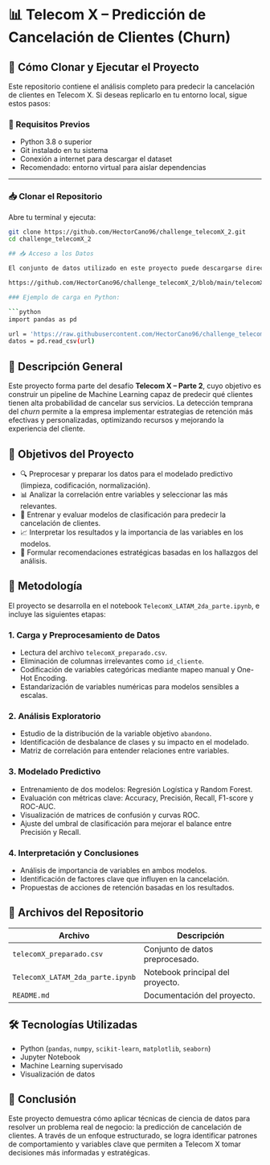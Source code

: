 # 📊 Telecom X – Predicción de Cancelación de Clientes (Churn)

## 🚀 Cómo Clonar y Ejecutar el Proyecto

Este repositorio contiene el análisis completo para predecir la cancelación de clientes en Telecom X. Si deseas replicarlo en tu entorno local, sigue estos pasos:

### 🔧 Requisitos Previos

- Python 3.8 o superior
- Git instalado en tu sistema
- Conexión a internet para descargar el dataset
- Recomendado: entorno virtual para aislar dependencias

---

### 📥 Clonar el Repositorio

Abre tu terminal y ejecuta:

```bash
git clone https://github.com/HectorCano96/challenge_telecomX_2.git
cd challenge_telecomX_2

## 📥 Acceso a los Datos

El conjunto de datos utilizado en este proyecto puede descargarse directamente desde el siguiente enlace:

https://github.com/HectorCano96/challenge_telecomX_2/blob/main/telecomX_preparado.csv

### Ejemplo de carga en Python:

```python
import pandas as pd

url = 'https://raw.githubusercontent.com/HectorCano96/challenge_telecomX_2/refs/heads/main/telecomX_preparado.csv'
datos = pd.read_csv(url)
```

## 🧠 Descripción General

Este proyecto forma parte del desafío **Telecom X – Parte 2**, cuyo objetivo es construir un pipeline de Machine Learning capaz de predecir qué clientes tienen alta probabilidad de cancelar sus servicios. La detección temprana del *churn* permite a la empresa implementar estrategias de retención más efectivas y personalizadas, optimizando recursos y mejorando la experiencia del cliente.

## 🎯 Objetivos del Proyecto

- 🔍 Preprocesar y preparar los datos para el modelado predictivo (limpieza, codificación, normalización).
- 📊 Analizar la correlación entre variables y seleccionar las más relevantes.
- 🤖 Entrenar y evaluar modelos de clasificación para predecir la cancelación de clientes.
- 📈 Interpretar los resultados y la importancia de las variables en los modelos.
- 🧩 Formular recomendaciones estratégicas basadas en los hallazgos del análisis.

## 🧪 Metodología

El proyecto se desarrolla en el notebook `TelecomX_LATAM_2da_parte.ipynb`, e incluye las siguientes etapas:

### 1. Carga y Preprocesamiento de Datos

- Lectura del archivo `telecomX_preparado.csv`.
- Eliminación de columnas irrelevantes como `id_cliente`.
- Codificación de variables categóricas mediante mapeo manual y One-Hot Encoding.
- Estandarización de variables numéricas para modelos sensibles a escalas.

### 2. Análisis Exploratorio

- Estudio de la distribución de la variable objetivo `abandono`.
- Identificación de desbalance de clases y su impacto en el modelado.
- Matriz de correlación para entender relaciones entre variables.

### 3. Modelado Predictivo

- Entrenamiento de dos modelos: Regresión Logística y Random Forest.
- Evaluación con métricas clave: Accuracy, Precisión, Recall, F1-score y ROC-AUC.
- Visualización de matrices de confusión y curvas ROC.
- Ajuste del umbral de clasificación para mejorar el balance entre Precisión y Recall.

### 4. Interpretación y Conclusiones

- Análisis de importancia de variables en ambos modelos.
- Identificación de factores clave que influyen en la cancelación.
- Propuestas de acciones de retención basadas en los resultados.

## 📂 Archivos del Repositorio

| Archivo                          | Descripción                                      |
|----------------------------------|--------------------------------------------------|
| `telecomX_preparado.csv`         | Conjunto de datos preprocesado.                 |
| `TelecomX_LATAM_2da_parte.ipynb` | Notebook principal del proyecto.                |
| `README.md`                      | Documentación del proyecto.                     |

## 🛠️ Tecnologías Utilizadas

- Python (`pandas`, `numpy`, `scikit-learn`, `matplotlib`, `seaborn`)
- Jupyter Notebook
- Machine Learning supervisado
- Visualización de datos

## 📌 Conclusión

Este proyecto demuestra cómo aplicar técnicas de ciencia de datos para resolver un problema real de negocio: la predicción de cancelación de clientes. 
A través de un enfoque estructurado, se logra identificar patrones de comportamiento y variables clave que permiten a Telecom X tomar decisiones más informadas y estratégicas.
